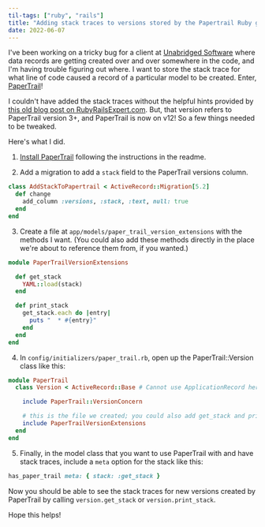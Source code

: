 ```yaml
---
til-tags: ["ruby", "rails"]
title: "Adding stack traces to versions stored by the Papertrail Ruby gem"
date: 2022-06-07
---
```


I've been working on a tricky bug for a client at [Unabridged Software](https://unabridgedsoftware.com) where data records are getting created over and over somewhere in the code, and I'm having trouble figuring out where. I want to store the stack trace for what line of code caused a record of a particular model to be created. Enter, [PaperTrail](https://github.com/paper-trail-gem/paper_trail)! 

I couldn't have added the stack traces without the helpful hints provided by [this old blog post on RubyRailsExpert.com](http://web.archive.org/web/20141120233916/http://rubyrailsexpert.com/?p=36). But, that version refers to PaperTrail version 3+, and PaperTrail is now on v12! So a few things needed to be tweaked. 

Here's what I did.

1. [Install PaperTrail](https://github.com/paper-trail-gem/paper_trail#1b-installation) following the instructions in the readme. 

2. Add a migration to add a `stack` field to the PaperTrail versions column. 
```ruby
class AddStackToPapertrail < ActiveRecord::Migration[5.2]
  def change
    add_column :versions, :stack, :text, null: true
  end
end
```

3. Create a file at `app/models/paper_trail_version_extensions` with the methods I want. (You could also add these methods directly in the place we're about to reference them from, if you wanted.)

```ruby
module PaperTrailVersionExtensions

  def get_stack 
    YAML::load(stack)
  end

  def print_stack
    get_stack.each do |entry|
      puts "  * #{entry}"
    end
  end
end
```

4. In `config/initializers/paper_trail.rb`, open up the PaperTrail::Version class like this: 

```ruby
module PaperTrail
  class Version < ActiveRecord::Base # Cannot use ApplicationRecord here so you may need to disable Rubocop for this line with `rubocop:disable Rails/ApplicationRecord`.

    include PaperTrail::VersionConcern

    # this is the file we created; you could also add get_stack and print_stack directly here
    include PaperTrailVersionExtensions
  end
end
```

5. Finally, in the model class that you want to use PaperTrail with and have stack traces, include a `meta` option for the stack like this:
```ruby
has_paper_trail meta: { stack: :get_stack }
```

Now you should be able to see the stack traces for new versions created by PaperTrail by calling `version.get_stack` or `version.print_stack`. 

Hope this helps!
